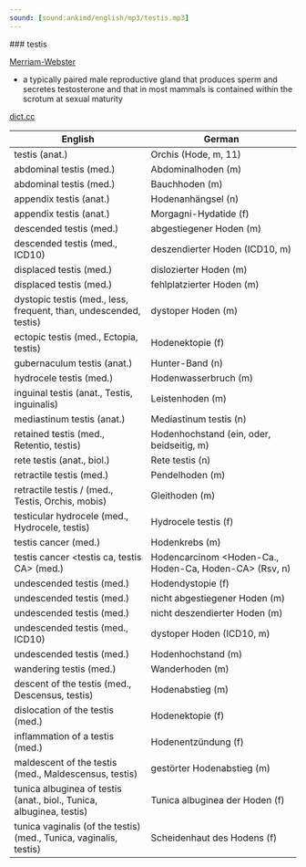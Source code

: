 ```yaml
---
sound: [sound:ankimd/english/mp3/testis.mp3]
---
```


\### testis

[Merriam-Webster](https://www.merriam-webster.com/dictionary/testis)

- a typically paired male reproductive gland that produces sperm and secretes testosterone and that in most mammals is contained within the scrotum at sexual maturity

[dict.cc](https://www.dict.cc/testis)

| English        | German       |
| -------------- | ------------ |
| testis (anat.) | Orchis (Hode, m, 11) |
| abdominal testis (med.) | Abdominalhoden (m) |
| abdominal testis (med.) | Bauchhoden (m) |
| appendix testis (anat.) | Hodenanhängsel (n) |
| appendix testis (anat.) | Morgagni-Hydatide (f) |
| descended testis (med.) | abgestiegener Hoden (m) |
| descended testis (med., ICD10) | deszendierter Hoden (ICD10, m) |
| displaced testis (med.) | dislozierter Hoden (m) |
| displaced testis (med.) | fehlplatzierter Hoden (m) |
| dystopic testis (med., less, frequent, than, undescended, testis) | dystoper Hoden (m) |
| ectopic testis (med., Ectopia, testis) | Hodenektopie (f) |
| gubernaculum testis (anat.) | Hunter-Band (n) |
| hydrocele testis (med.) | Hodenwasserbruch (m) |
| inguinal testis (anat., Testis, inguinalis) | Leistenhoden (m) |
| mediastinum testis (anat.) | Mediastinum testis (n) |
| retained testis (med., Retentio, testis) | Hodenhochstand (ein, oder, beidseitig, m) |
| rete testis (anat., biol.) | Rete testis (n) |
| retractile testis (med.) | Pendelhoden (m) |
| retractile testis / (med., Testis, Orchis, mobis) | Gleithoden (m) |
| testicular hydrocele (med., Hydrocele, testis) | Hydrocele testis (f) |
| testis cancer (med.) | Hodenkrebs (m) |
| testis cancer <testis ca, testis CA> (med.) | Hodencarcinom <Hoden-Ca., Hoden-Ca, Hoden-CA> (Rsv, n) |
| undescended testis (med.) | Hodendystopie (f) |
| undescended testis (med.) | nicht abgestiegener Hoden (m) |
| undescended testis (med.) | nicht deszendierter Hoden (m) |
| undescended testis (med., ICD10) | dystoper Hoden (ICD10, m) |
| undescended testis <UDT> (med.) | Hodenhochstand (m) |
| wandering testis (med.) | Wanderhoden (m) |
| descent of the testis (med., Descensus, testis) | Hodenabstieg (m) |
| dislocation of the testis (med.) | Hodenektopie (f) |
| inflammation of a testis (med.) | Hodenentzündung (f) |
| maldescent of the testis (med., Maldescensus, testis) | gestörter Hodenabstieg (m) |
| tunica albuginea of testis (anat., biol., Tunica, albuginea, testis) | Tunica albuginea der Hoden (f) |
| tunica vaginalis (of the testis) (med., Tunica, vaginalis, testis) | Scheidenhaut des Hodens (f) |

